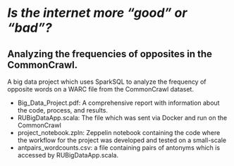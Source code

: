 # *Is the internet more “good” or “bad”?*
## Analyzing the frequencies of opposites in the CommonCrawl.

A big data project which uses SparkSQL to analyze the frequency of opposite words on a WARC file from the CommonCrawl dataset.

* Big_Data_Project.pdf: A comprehensive report with information about the code, process, and results.
* RUBigDataApp.scala: The file which was sent via Docker and run on the CommonCrawl
* project_notebook.zpln: Zeppelin notebook containing the code where the workflow for the project was developed and tested on a small-scale
* antpairs_wordcounts.csv: a file containing pairs of antonyms which is accessed by RUBigDataApp.scala.


